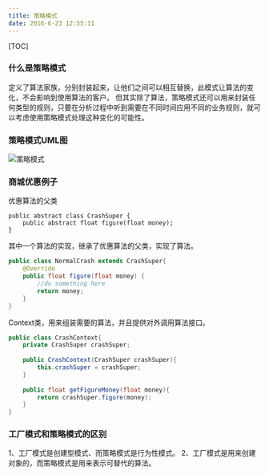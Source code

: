 ```yaml
---
title: 策略模式
date: 2016-6-23 12:55:11
---
```


[TOC]

### 什么是策略模式
定义了算法家族，分别封装起来，让他们之间可以相互替换，此模式让算法的变化，不会影响到使用算法的客户。
但其实除了算法，策略模式还可以用来封装任何类型的规则，只要在分析过程中听到需要在不同时间应用不同的业务规则，就可以考虑使用策略模式处理这种变化的可能性。

### 策略模式UML图
![策略模式](http://7xt3lj.com2.z0.glb.clouddn.com/markdown%E7%AD%96%E7%95%A5%E6%A8%A1%E5%BC%8F.png?imageView2/1/w/700/h/600)

### 商城优惠例子
优惠算法的父类
```
public abstract class CrashSuper {
	public abstract float figure(float money);
}
```
其中一个算法的实现，继承了优惠算法的父类，实现了算法。
```java
public class NormalCrash extends CrashSuper{
	@Override
	public float figure(float money) {
		//do something here
		return money;
	}
}
```
Context类，用来组装需要的算法，并且提供对外调用算法接口。
```java
public class CrashContext{
	private CrashSuper crashSuper;
	
	public CrashContext(CrashSuper crashSuper){
		this.crashSuper = crashSuper;
	}
	
	public float getFigureMoney(float money){
		return crashSuper.figure(money);
	}
}
```

### 工厂模式和策略模式的区别
1、工厂模式是创建型模式、而策略模式是行为性模式。
2、工厂模式是用来创建对象的，而策略模式是用来表示可替代的算法。
